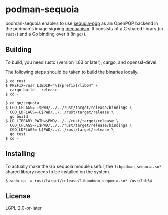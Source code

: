 # podman-sequoia

podman-sequoia enables to use [sequoia-pgp] as an OpenPGP backend in
the podman's image signing [mechanism]. It consists of a C shared
library (in `rust/`) and a Go binding over it (in `go/`).

## Building

To build, you need rustc (version 1.63 or later), cargo, and
openssl-devel.

The following steps should be taken to build the binaries locally.

```console
$ cd rust
$ PREFIX=/usr LIBDIR="\${prefix}/lib64" \
  cargo build --release
$ cd -
```

```console
$ cd go/sequoia
$ CGO_CFLAGS=-I$PWD/../../rust/target/release/bindings \
  CGO_LDFLAGS=-L$PWD/../../rust/target/release \
  go build
$ LD_LIBRARY_PATH=$PWD/../../rust/target/release \
  CGO_CFLAGS=-I$PWD/../../rust/target/release/bindings \
  CGO_LDFLAGS=-L$PWD/../../rust/target/release \
  go test
$ cd -
```

## Installing

To actually make the Go sequoia module useful, the
`libpodman_sequoia.so*` shared library needs to be installed on the
system.

```console
$ sudo cp -a rust/target/release/libpodman_sequoia.so* /usr/lib64
```

## License

LGPL-2.0-or-later

[sequoia-pgp]: https://sequoia-pgp.org/
[mechanism]: https://pkg.go.dev/github.com/containers/image/v5@v5.30.0/signature#SigningMechanism
